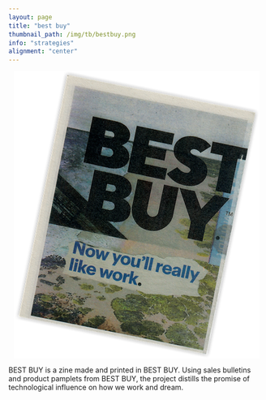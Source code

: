 ```yaml
---
layout: page
title: "best buy"
thumbnail_path: /img/tb/bestbuy.png
info: "strategies"
alignment: "center"
---
```





<div class="thumbnail-image" style="display: flex; justify-content: center;" >
	 	 <img src="/img/bestbuy/bestbuy.png">
	    </div>

  <p>BEST BUY is a zine made and printed in BEST BUY. Using sales bulletins and product pamplets from BEST BUY, the project distills the promise of technological influence on how we work and dream.</p>
 

